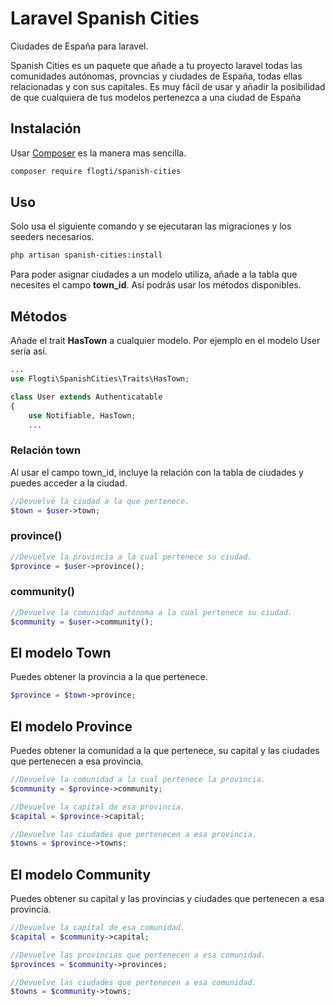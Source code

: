 # Laravel Spanish Cities

Ciudades de España para laravel.

Spanish Cities es un paquete que añade a tu proyecto laravel todas las comunidades autónomas, provncias y ciudades de España, todas ellas relacionadas y con sus capitales. Es muy fácil de usar y añadir la posibilidad de que cualquiera de tus modelos pertenezca a una ciudad de España

## Instalación

Usar [Composer](https://getcomposer.org/) es la manera mas sencilla.

```bash
composer require flogti/spanish-cities
```

## Uso

Solo usa el siguiente comando y se ejecutaran las migraciones y los seeders necesarios.

```bash
php artisan spanish-cities:install
```

Para poder asignar ciudades a un modelo utiliza, añade a la tabla que necesites el campo __town_id__.
Así podrás usar los métodos disponibles.

## Métodos
 
Añade el trait __HasTown__ a cualquier modelo. Por ejemplo en el modelo User sería así.

```php
...
use Flogti\SpanishCities\Traits\HasTown;

class User extends Authenticatable
{
    use Notifiable, HasTown;
    ...
```

### Relación town

Al usar el campo town_id, incluye la relación con la tabla de ciudades y puedes acceder a la ciudad.

```php
//Devuelve la ciudad a la que pertenece.
$town = $user->town;
```

### province()

```php
//Devuelve la provincia a la cual pertenece su ciudad.
$province = $user->province();
```

### community()

```php
//Devuelve la comunidad autónoma a la cual pertenece su ciudad.
$community = $user->community();
```

## El modelo Town

Puedes obtener la provincia a la que pertenece.

```php
$province = $town->province;
```

## El modelo Province

Puedes obtener la comunidad a la que pertenece, su capital y las ciudades que pertenecen a esa provincia.

```php
//Devuelve la comunidad a la cual pertenece la provincia.
$community = $province->community;

//Devuelve la capital de esa provincia.
$capital = $province->capital;

//Devuelve las ciudades que pertenecen a esa provincia.
$towns = $province->towns;
```

## El modelo Community

Puedes obtener su capital y las provincias y ciudades que pertenecen a esa provincia.

```php
//Devuelve la capital de esa comunidad.
$capital = $community->capital;

//Devuelve las provincias que pertenecen a esa comunidad.
$provinces = $community->provinces;

//Devuelve las ciudades que pertenecen a esa comunidad.
$towns = $community->towns;
```